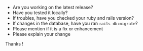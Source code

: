 * Are you working on the latest release?
* Have you tested it locally?
* If troubles, have you checked your ruby and rails version? 
* If changes in the database, have you ran `rails db:migrate`?
* Please mention if it is a fix or enhancement
* Please explain your change

Thanks !
